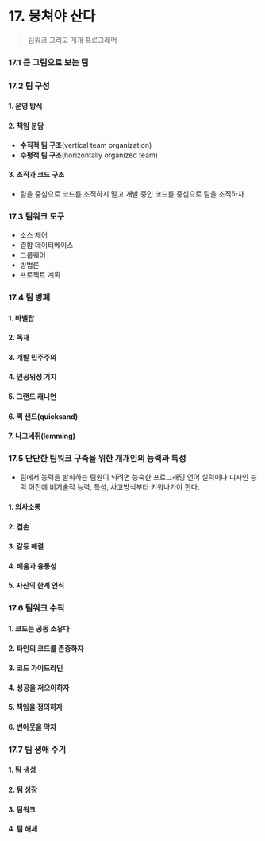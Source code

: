 # 17. 뭉쳐야 산다

> 팀워크 그리고 개개 프로그래머



### 17.1 큰 그림으로 보는 팀



### 17.2 팀 구성

#### 1. 운영 방식

#### 2. 책임 분담

- **수직적 팀 구조**(vertical team organization)
- **수평적 팀 구조**(horizontally organized team)

#### 3. 조직과 코드 구조

- 팀을 중심으로 코드를 조직하지 말고 개발 중인 코드를 중심으로 팀을 조직하자.



### 17.3 팀워크 도구

- 소스 제어
- 결함 데이터베이스
- 그룹웨어
- 방법론
- 프로젝트 계획



### 17.4 팀 병폐

#### 1. 바벨탑

#### 2. 독재

#### 3. 개발 민주주의

#### 4. 인공위성 기지

#### 5. 그랜드 캐니언

#### 6. 퀵 샌드(quicksand)

#### 7. 나그네쥐(lemming)



### 17.5 단단한 팀워크 구축을 위한 개개인의 능력과 특성

- 팀에서 능력을 발휘하는 팀원이 되려면 능숙한 프로그래밍 언어 실력이나 디자인 능력 이전에 비기술적 능력, 특성, 사고방식부터 키워나가야 한다.

#### 1. 의사소통

#### 2. 겸손

#### 3. 갈등 해결

#### 4. 배움과 융통성

#### 5. 자신의 한계 인식



### 17.6 팀워크 수칙

#### 1. 코드는 공동 소유다

#### 2. 타인의 코드를 존중하자

#### 3. 코드 가이드라인

#### 4. 성공을 저으이하자

#### 5. 책임을 정의하자

#### 6. 번아웃을 막자



### 17.7 팀 생애 주기

#### 1. 팀 생성

#### 2. 팀 성장

#### 3. 팀워크

#### 4. 팀 해체

